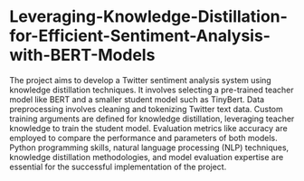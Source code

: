 # Leveraging-Knowledge-Distillation-for-Efficient-Sentiment-Analysis-with-BERT-Models

The project aims to develop a Twitter sentiment analysis system using knowledge distillation techniques. It involves selecting a pre-trained teacher model like BERT and a smaller student model such as TinyBert. Data preprocessing involves cleaning and tokenizing Twitter text data. Custom training arguments are defined for knowledge distillation, leveraging teacher knowledge to train the student model. Evaluation metrics like accuracy are employed to compare the performance and parameters of both models. Python programming skills, natural language processing (NLP) techniques, knowledge distillation methodologies, and model evaluation expertise are essential for the successful implementation of the project.
